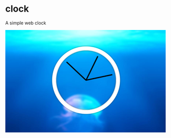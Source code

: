 # clock

A simple web clock

<img src="https://github.com/chronoby/front_end_toy/blob/master/clock/clock.png" width="1000"  alt="clock"/><br/>
